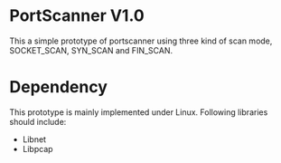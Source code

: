 # PortScanner V1.0
This a simple prototype of portscanner using three kind of scan mode, SOCKET_SCAN, SYN_SCAN and FIN_SCAN.

# Dependency
This prototype is mainly implemented under Linux.
Following libraries should include:

* Libnet
* Libpcap

